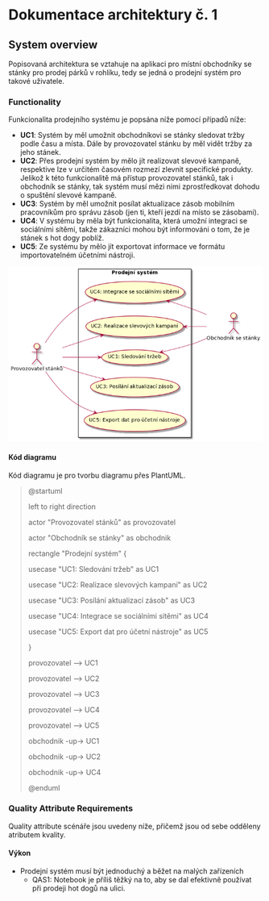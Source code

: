 # Dokumentace architektury č. 1
## System overview
Popisovaná architektura se vztahuje na aplikaci pro místní obchodníky se stánky pro prodej párků v rohlíku, tedy se jedná o prodejní systém pro takové uživatele.

### Functionality
Funkcionalita prodejního systému je popsána níže pomocí případů níže:

- **UC1**: Systém by měl umožnit obchodníkovi se stánky sledovat tržby podle času a místa. Dále by provozovatel stánku by měl vidět tržby za jeho stánek.
- **UC2**: Přes prodejní systém by mělo jít realizovat slevové kampaně, respektive lze v určitém časovém rozmezí zlevnit specifické produkty. Jelikož k této funkcionalitě má přístup provozovatel stánků, tak i obchodník se stánky, tak systém musí mězi nimi zprostředkovat dohodu o spuštění slevové kampaně.
- **UC3**: Systém by měl umožnit posílat aktualizace zásob mobilním pracovníkům pro správu zásob (jen ti, kteří jezdí na místo se zásobami).
- **UC4**: V systému by měla být funkcionalita, která umožní integraci se sociálními sítěmi, takže zákazníci mohou být informováni o tom, že je stánek s hot dogy poblíž.
- **UC5**: Ze systému by mělo jít exportovat informace ve formátu importovatelném účetními nástroji.

![UseCase diagram](./assets/prodejni_system_usecase_diagram.png "Use Case diagram prodejního systému")

#### **Kód diagramu**
Kód diagramu je pro tvorbu diagramu přes PlantUML.

> @startuml
> 
> left to right direction
>
> actor "Provozovatel stánků" as provozovatel
>
> actor "Obchodník se stánky" as obchodnik
>
> rectangle "Prodejní systém" {
>
>    usecase "UC1: Sledování tržeb" as UC1
>
>    usecase "UC2: Realizace slevových kampaní" as UC2
>
>    usecase "UC3: Posílání aktualizací zásob" as UC3
>
>    usecase "UC4: Integrace se sociálními sítěmi" as UC4
>
>    usecase "UC5: Export dat pro účetní nástroje" as UC5
>
>}
>
> provozovatel --> UC1
>
> provozovatel --> UC2
>
> provozovatel --> UC3
>
> provozovatel --> UC4
>
> provozovatel --> UC5
>
> obchodnik -up-> UC1
>
> obchodnik -up-> UC2
>
> obchodnik -up-> UC4
>
> @enduml

### Quality Attribute Requirements
Quality attribute scénáře jsou uvedeny níže, přičemž jsou od sebe odděleny atributem kvality.
#### Výkon
- Prodejní systém musí být jednoduchý a běžet na malých zařízeních
    - QAS1: Notebook je příliš těžký na to, aby se dal efektivně používat při prodeji hot dogů na ulici.